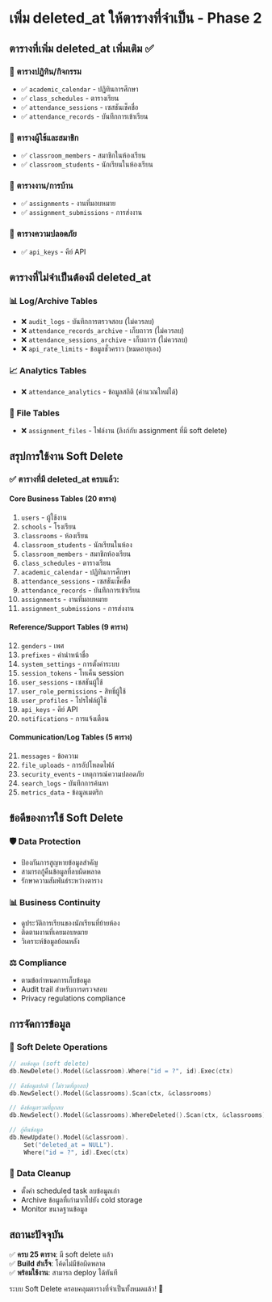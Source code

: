 # เพิ่ม deleted_at ให้ตารางที่จำเป็น - Phase 2

## ตารางที่เพิ่ม deleted_at เพิ่มเติม ✅

### 📅 **ตารางปฏิทิน/กิจกรรม**
- ✅ `academic_calendar` - ปฏิทินการศึกษา
- ✅ `class_schedules` - ตารางเรียน
- ✅ `attendance_sessions` - เซสชันเช็คชื่อ
- ✅ `attendance_records` - บันทึกการเข้าเรียน

### 👥 **ตารางผู้ใช้และสมาชิก**  
- ✅ `classroom_members` - สมาชิกในห้องเรียน
- ✅ `classroom_students` - นักเรียนในห้องเรียน

### 📝 **ตารางงาน/การบ้าน**
- ✅ `assignments` - งานที่มอบหมาย
- ✅ `assignment_submissions` - การส่งงาน

### 🔐 **ตารางความปลอดภัย**
- ✅ `api_keys` - คีย์ API

## ตารางที่ไม่จำเป็นต้องมี deleted_at

### 📊 **Log/Archive Tables**
- ❌ `audit_logs` - บันทึกการตรวจสอบ (ไม่ควรลบ)
- ❌ `attendance_records_archive` - เก็บถาวร (ไม่ควรลบ)
- ❌ `attendance_sessions_archive` - เก็บถาวร (ไม่ควรลบ)
- ❌ `api_rate_limits` - ข้อมูลชั่วคราว (หมดอายุเอง)

### 📈 **Analytics Tables**
- ❌ `attendance_analytics` - ข้อมูลสถิติ (คำนวณใหม่ได้)

### 📎 **File Tables**
- ❌ `assignment_files` - ไฟล์งาน (ลิงก์กับ assignment ที่มี soft delete)

## สรุปการใช้งาน Soft Delete

### ✅ ตารางที่มี deleted_at ครบแล้ว:

#### **Core Business Tables (20 ตาราง)**
1. `users` - ผู้ใช้งาน
2. `schools` - โรงเรียน
3. `classrooms` - ห้องเรียน
4. `classroom_students` - นักเรียนในห้อง
5. `classroom_members` - สมาชิกห้องเรียน
6. `class_schedules` - ตารางเรียน
7. `academic_calendar` - ปฏิทินการศึกษา
8. `attendance_sessions` - เซสชันเช็คชื่อ
9. `attendance_records` - บันทึกการเข้าเรียน
10. `assignments` - งานที่มอบหมาย
11. `assignment_submissions` - การส่งงาน

#### **Reference/Support Tables (9 ตาราง)**
12. `genders` - เพศ
13. `prefixes` - คำนำหน้าชื่อ
14. `system_settings` - การตั้งค่าระบบ
15. `session_tokens` - โทเค็น session
16. `user_sessions` - เซสชันผู้ใช้
17. `user_role_permissions` - สิทธิ์ผู้ใช้
18. `user_profiles` - โปรไฟล์ผู้ใช้
19. `api_keys` - คีย์ API
20. `notifications` - การแจ้งเตือน

#### **Communication/Log Tables (5 ตาราง)**
21. `messages` - ข้อความ
22. `file_uploads` - การอัปโหลดไฟล์
23. `security_events` - เหตุการณ์ความปลอดภัย
24. `search_logs` - บันทึกการค้นหา
25. `metrics_data` - ข้อมูลเมตริก

## ข้อดีของการใช้ Soft Delete

### 🛡️ **Data Protection**
- ป้องกันการสูญหายข้อมูลสำคัญ
- สามารถกู้คืนข้อมูลที่ลบผิดพลาด
- รักษาความสัมพันธ์ระหว่างตาราง

### 📊 **Business Continuity**
- ดูประวัติการเรียนของนักเรียนที่ย้ายห้อง
- ติดตามงานที่เคยมอบหมาย
- วิเคราะห์ข้อมูลย้อนหลัง

### ⚖️ **Compliance**
- ตามข้อกำหนดการเก็บข้อมูล
- Audit trail สำหรับการตรวจสอบ
- Privacy regulations compliance

## การจัดการข้อมูล

### 🔄 **Soft Delete Operations**
```go
// ลบข้อมูล (soft delete)
db.NewDelete().Model(&classroom).Where("id = ?", id).Exec(ctx)

// ดึงข้อมูลปกติ (ไม่รวมที่ถูกลบ)
db.NewSelect().Model(&classrooms).Scan(ctx, &classrooms)

// ดึงข้อมูลรวมที่ถูกลบ
db.NewSelect().Model(&classrooms).WhereDeleted().Scan(ctx, &classrooms)

// กู้คืนข้อมูล
db.NewUpdate().Model(&classroom).
    Set("deleted_at = NULL").
    Where("id = ?", id).Exec(ctx)
```

### 🧹 **Data Cleanup**
- ตั้งค่า scheduled task ลบข้อมูลเก่า
- Archive ข้อมูลที่เก่ามากไปยัง cold storage
- Monitor ขนาดฐานข้อมูล

## สถานะปัจจุบัน

✅ **ครบ 25 ตาราง**: มี soft delete แล้ว  
✅ **Build สำเร็จ**: โค้ดไม่มีข้อผิดพลาด  
✅ **พร้อมใช้งาน**: สามารถ deploy ได้ทันที  

ระบบ Soft Delete ครอบคลุมตารางที่จำเป็นทั้งหมดแล้ว! 🎉